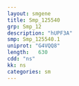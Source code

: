 ```yaml
---
layout: smgene
title: Smp_125540
grp: Smp_12
description: "hUPF3A"
smp: Smp_125540.1
uniprot: "G4VQQ8"
length:   630
cdd: "ns"
kk: ns
categories: sm
---
```

